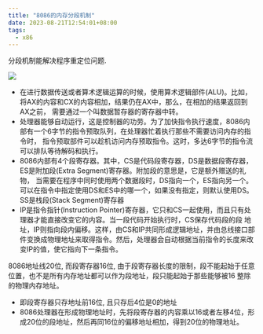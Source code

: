 ```yaml
---
title: "8086的内存分段机制"
date: 2023-08-21T12:54:01+08:00
tags:
  - x86
---
```


分段机制能解决程序重定位问题.

![](https://res.weread.qq.com/wrepub/CB_3300050845_txt004_8.jpg)

- 在进行数据传送或者算术逻辑运算的时候，使用算术逻辑部件(ALU)。比如，将AX的内容和CX的内容相加，结果仍在AX中，那么，在相加的结果返回到AX之前，
  需要通过一个叫数据暂存器的寄存器中转。
- 处理器能够自动运行，这是控制器的功劳。为了加快指令执行速度，8086内部有一个6字节的指令预取队列，在处理器忙着执行那些不需要访问内存的指令时，
  指令预取部件可以趁机访问内存预取指令。这时，多达6字节的指令流可以排队等待解码和执行。
- 8086内部有4个段寄存器。其中，CS是代码段寄存器，DS是数据段寄存器，ES是附加段(Extra Segment)寄存器。附加段的意思是，它是额外赠送的礼物，
  当需要在程序中同时使用两个数据段时，DS指向一个，ES指向另一个。可以在指令中指定使用DS和ES中的哪一个，如果没有指定，则默认使用DS。SS是栈段(Stack Segment)寄存器
- IP是指令指针(Instruction Pointer)寄存器，它只和CS一起使用，而且只有处理器才能直接改变它的内容。当一段代码开始执行时，CS保存代码段的段
  地址，IP则指向段内偏移。这样，由CS和IP共同形成逻辑地址，并由总线接口部件变换成物理地址来取得指令。然后，处理器会自动根据当前指令的长度来改
  变IP的值，使它指向下一条指令。

8086地址线20位, 而段寄存器16位, 由于段寄存器长度的限制，段不能起始于任意位置，也不是所有内存地址都可以作为段地址，段只能起始于那些能够被16
整除的物理内存地址。

- 即段寄存器只存地址前16位, 且只存后4位是0的地址
- 8086处理器在形成物理地址时，先将段寄存器的内容乘以16或者左移4位，形成20位的段地址，然后再同16位的偏移地址相加，得到20位的物理地址。